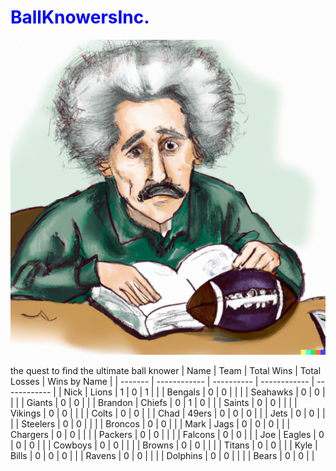 <h1 style="color: blue;">BallKnowersInc.</h1>

![Photo Courtesy of OpenAI Dalle 2.0](photo.png)

the quest to find the ultimate ball knower
| Name    | Team         | Total Wins | Total Losses | Wins by Name |
| ------- | ------------ | ---------- | ------------ | ------------ |
| Nick    | Lions        | 1          | 0            | 1            |
|         | Bengals      | 0          | 0            |              |
|         | Seahawks     | 0          | 0            |              |
|         | Giants       | 0          | 0            |              |
| Brandon | Chiefs       | 0          | 1            | 0            |
|         | Saints       | 0          | 0            |              |
|         | Vikings      | 0          | 0            |              |
|         | Colts        | 0          | 0            |              |
| Chad    | 49ers        | 0          | 0            | 0            |
|         | Jets         | 0          | 0            |              |
|         | Steelers     | 0          | 0            |              |
|         | Broncos      | 0          | 0            |              |
| Mark    | Jags         | 0          | 0            | 0            |
|         | Chargers     | 0          | 0            |              |
|         | Packers      | 0          | 0            |              |
|         | Falcons      | 0          | 0            |              |
| Joe     | Eagles       | 0          | 0            | 0            |
|         | Cowboys      | 0          | 0            |              |
|         | Browns       | 0          | 0            |              |
|         | Titans       | 0          | 0            |              |
| Kyle    | Bills        | 0          | 0            | 0            |
|         | Ravens       | 0          | 0            |              |
|         | Dolphins     | 0          | 0            |              |
|         | Bears        | 0          | 0            |              |

